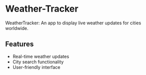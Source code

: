 # Weather-Tracker
WeatherTracker: An app to display live weather updates for cities worldwide.
## Features 
- Real-time weather updates
- City search functionality
- User-friendly interface
